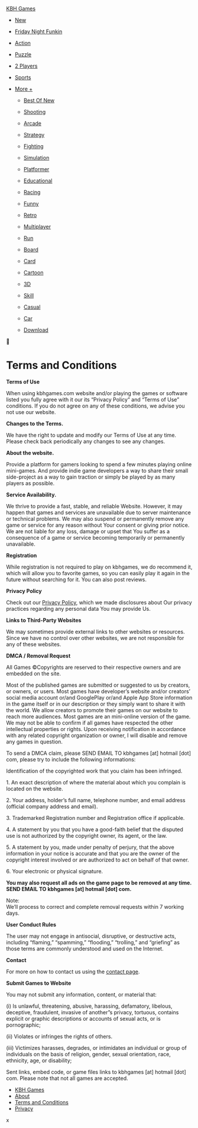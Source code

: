 [KBH Games](https://kbhgames.com/)

* [New](https://kbhgames.com/new)
* [Friday Night Funkin](https://kbhgames.com/tag/friday-night-funkin)
* [Action](https://kbhgames.com/tag/action)
* [Puzzle](https://kbhgames.com/tag/puzzle)
* [2 Players](https://kbhgames.com/tag/2-player)
* [Sports](https://kbhgames.com/tag/sports)
* [More +](#)
    
    * [Best Of New](https://kbhgames.com/best-new-games)
    * [Shooting](https://kbhgames.com/tag/shooting)
    * [Arcade](https://kbhgames.com/tag/arcade)
    * [Strategy](https://kbhgames.com/tag/strategy)
    * [Fighting](https://kbhgames.com/tag/fighting)
    * [Simulation](https://kbhgames.com/tag/simulation)
    * [Platformer](https://kbhgames.com/tag/platformer)
    * [Educational](https://kbhgames.com/tag/educational)
    
    * [Racing](https://kbhgames.com/tag/racing)
    * [Funny](https://kbhgames.com/tag/funny)
    * [Retro](https://kbhgames.com/tag/retro)
    * [Multiplayer](https://kbhgames.com/tag/multiplayer)
    * [Run](https://kbhgames.com/tag/running)
    * [Board](https://kbhgames.com/tag/board)
    * [Card](https://kbhgames.com/tag/card)
    * [Cartoon](https://kbhgames.com/tag/cartoon)
    
    * [3D](https://kbhgames.com/tag/3d)
    * [Skill](https://kbhgames.com/tag/skill)
    * [Casual](https://kbhgames.com/tag/casual)
    * [Car](https://kbhgames.com/tag/car)
    * [Download](https://kbhgames.com/tag/download)
    

🔎

[](https://kbhgames.com/favorite)

Terms and Conditions
====================

**Terms of Use**

When using kbhgames.com website and/or playing the games or software listed you fully agree with it our its “Privacy Policy” and “Terms of Use” conditions. If you do not agree on any of these conditions, we advise you not use our website.

**Changes to the Terms.**

We have the right to update and modify our Terms of Use at any time.  Please check back periodically any changes to see any changes.

**About the website.** 

Provide a platform for gamers looking to spend a few minutes playing online mini-games. And provide indie game developers a way to share their small side-project as a way to gain traction or simply be played by as many players as possible.

**Service Availability.** 

We thrive to provide a fast, stable, and reliable Website. However, it may happen that games and services are unavailable due to server maintenance or technical problems. We may also suspend or permanently remove any game or service for any reason without Your consent or giving prior notice. We are not liable for any loss, damage or upset that You suffer as a consequence of a game or service becoming temporarily or permanently unavailable.

**Registration**

While registration is not required to play on kbhgames, we do recommend it, which will allow you to favorite games, so you can easily play it again in the future without searching for it. You can also post reviews.

**Privacy Policy**

Check out our [Privacy Policy](https://kbhgames.com/game/privacy), which we made disclosures about Our privacy practices regarding any personal data You may provide Us.

**Links to Third-Party Websites**

We may sometimes provide external links to other websites or resources.  Since we have no control over other websites, we are not responsible for any of these websites.

**DMCA / Removal Request**

All Games ©Copyrights are reserved to their respective owners and are embedded on the site.

Most of the published games are submitted or suggested to us by creators, or owners, or users. Most games have developer’s website and/or creators’ social media account or/and GooglePlay or/and Apple App Store information in the game itself or in our description or they simply want to share it with the world. We allow creators to promote their games on our website to reach more audiences. Most games are an mini-online version of the game. We may not be able to confirm if all games have respected the other intellectual properties or rights. Upon receiving notification in accordance with any related copyright organization or owner, I will disable and remove any games in question.

To send a DMCA claim, please SEND EMAIL TO kbhgames \[at\] hotmail \[dot\] com, please try to include the following informations:

Identification of the copyrighted work that you claim has been infringed.

1\. An exact description of where the material about which you complain is located on the website.

2\. Your address, holder’s full name, telephone number, and email address (official company address and email).

3\. Trademarked Registration number and Registration office if applicable.

4\. A statement by you that you have a good-faith belief that the disputed use is not authorized by the copyright owner, its agent, or the law.

5\. A statement by you, made under penalty of perjury, that the above information in your notice is accurate and that you are the owner of the copyright interest involved or are authorized to act on behalf of that owner.

6\. Your electronic or physical signature.

**You may also request all ads on the game page to be removed at any time. SEND EMAIL TO kbhgames \[at\] hotmail \[dot\] com.**

Note:  
We’ll process to correct and complete removal requests within 7 working days.

**User Conduct Rules**

The user may not engage in antisocial, disruptive, or destructive acts, including “flaming,” “spamming,” “flooding,” “trolling,” and “griefing” as those terms are commonly understood and used on the Internet.

**Contact**

For more on how to contact us using the [contact page](https://kbhgames.com/game/contact).

**Submit Games to Website**

You may not submit any information, content, or material that:

(i) Is unlawful, threatening, abusive, harassing, defamatory, libelous, deceptive, fraudulent, invasive of another”s privacy, tortuous, contains explicit or graphic descriptions or accounts of sexual acts, or is pornographic;

(ii) Violates or infringes the rights of others.

(iii) Victimizes harasses, degrades, or intimidates an individual or group of individuals on the basis of religion, gender, sexual orientation, race, ethnicity, age, or disability;

Sent links, embed code, or game files links to kbhgames \[at\] hotmail \[dot\] com. Please note that not all games are accepted.

* [KBH Games](https://kbhgames.com/)
* [About](https://kbhgames.com/about)
* [Terms and Conditions](https://kbhgames.com/terms-of-use)
* [Privacy](https://kbhgames.com/privacy)

x